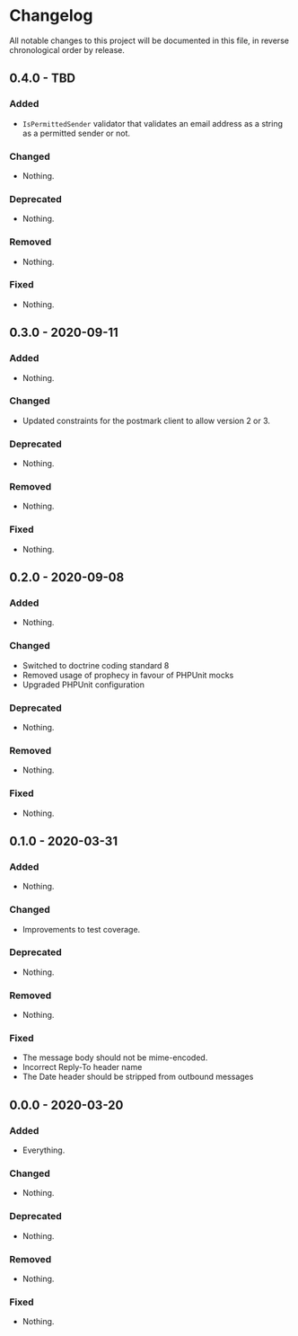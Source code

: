 # Changelog

All notable changes to this project will be documented in this file, in reverse chronological order by release.

## 0.4.0 - TBD

### Added

- `IsPermittedSender` validator that validates an email address as a string as a permitted sender or not.

### Changed

- Nothing.

### Deprecated

- Nothing.

### Removed

- Nothing.

### Fixed

- Nothing.

## 0.3.0 - 2020-09-11

### Added

- Nothing.

### Changed

- Updated constraints for the postmark client to allow version 2 or 3.

### Deprecated

- Nothing.

### Removed

- Nothing.

### Fixed

- Nothing.

## 0.2.0 - 2020-09-08

### Added

- Nothing.

### Changed

- Switched to doctrine coding standard 8
- Removed usage of prophecy in favour of PHPUnit mocks
- Upgraded PHPUnit configuration

### Deprecated

- Nothing.

### Removed

- Nothing.

### Fixed

- Nothing.

## 0.1.0 - 2020-03-31

### Added

- Nothing.

### Changed

- Improvements to test coverage.

### Deprecated

- Nothing.

### Removed

- Nothing.

### Fixed

- The message body should not be mime-encoded.
- Incorrect Reply-To header name
- The Date header should be stripped from outbound messages

## 0.0.0 - 2020-03-20

### Added

- Everything.

### Changed

- Nothing.

### Deprecated

- Nothing.

### Removed

- Nothing.

### Fixed

- Nothing.
